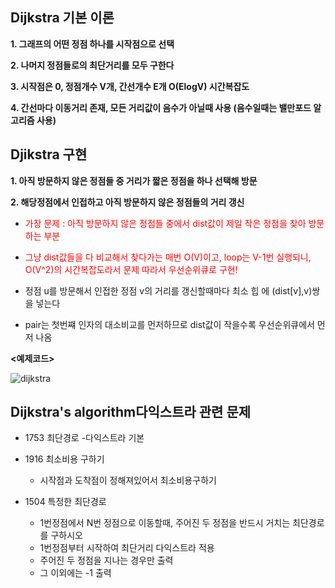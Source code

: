 ## Dijkstra 기본 이론

**1. 그래프의 어떤 정점 하나를 시작점으로 선택**

**2. 나머지 정점들로의 최단거리를 모두 구한다**

**3. 시작점은 0,  정점개수 V개, 간선개수 E개 O(ElogV) 시간복잡도**

**4. 간선마다 이동거리 존재, 모든 거리값이 음수가 아닐때 사용
(음수일때는 밸만포드  알고리즘 사용)**

## Djikstra 구현 
**1. 아직 방문하지 않은 정점들 중 거리가 짧은 정점을 하나 선택해 방문**

**2. 해당정점에서 인접하고 아직 방문하지 않은 정점들의 거리 갱신**

 * <span style="color:red">가장 문제 : 아직 방문하지 않은 정점들 중에서 dist값이 제일 작은 정점을 찾아 방문하는 부분
  </span>

 * <span style="color:red"> 그냥 dist값들을 다 비교해서 찾다가는 매번 O(V)이고, loop는 V-1번 실행되니, O(V^2)의 시간복잡도라서 문제 따라서 우선순위큐로 구현!
  </span>

 * 정점 u를 방문해서 인접한 정점 v의 거리를 갱신할때마다 최소 힙 에 (dist[v],v)쌍을 넣는다 

 * pair는 첫번쨰 인자의 대소비교를 먼저하므로 dist값이 작을수록 우선순위큐에서 먼저 나옴

 **<예제코드>**
 
![dijkstra](C:\Users\kevin\Desktop\알고리즘\ProblemSolving\img\djkstra.png)



## Dijkstra's algorithm다익스트라 관련 문제

* 1753 최단경로 -다익스트라 기본

* 1916 최소비용 구하기

	* 시작점과 도착점이 정해져있어서 최소비용구하기
	
* 1504 특정한 최단경로

	* 1번정점에서 N번 정점으로 이동할때,  주어진 두 정점을 반드시 거치는 최단경로를 구하시오
	* 1번정점부터 시작하여 최단거리 다익스트라 적용
	* 주어진 두 정점을 지나는 경우만 출력 
	* 그 이외에는 -1 출력
 


